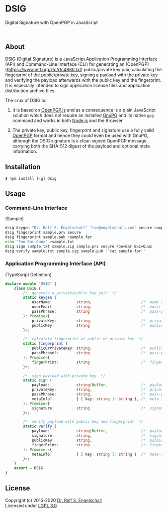 
DSIG
====

Digital Signature with OpenPGP in JavaScript

<p/>
<img src="https://nodei.co/npm/disg.png?downloads=true&stars=true" alt=""/>

<p/>
<img src="https://david-dm.org/rse/dsig.png" alt=""/>

About
-----

DSIG (Digital Signature) is a JavaScript Application Programming
Interface (API) and Command-Line Interface (CLI) for generating an
[OpenPGP]((https://www.ietf.org/rfc/rfc4880.txt) public/private key
pair, calculating the fingerprint of the public/private key, signing a
payload with the private key and verifying the payload afterwards with
the public key and the fingerprint. It is especially intended to sign
application license files and application distribution archive files.

The crux of DSIG is:

1. It is based on [OpenPGP.js](https://openpgpjs.org/) and as a
   consequence is a plain JavaScript solution which does not require an
   installed [GnuPG](https://gnupg.org/) and its native `gpg` command
   and works in both [Node.js](https://nodejs.org/) and the Browser.

2. The private key, public key, fingerprint and signature
   use a fully valid [OpenPGP](https://www.ietf.org/rfc/rfc4880.txt)
   format and hence they *could* even be used with GnuPG, although the
   DSIG signature is a clear-signed OpenPGP message carrying both the
   SHA-512 digest of the payload and optional meta information.

Installation
------------

```shell
$ npm install [-g] dsig
```

Usage
-----

### Command-Line Interface

(Sample)

```sh
dsig keygen "Dr. Ralf S. Engelschall" "rse@engelschall.com" secure sample.prv sample.pub
dsig fingerprint sample.prv secure
dsig fingerprint sample.pub >sample.fpr
echo "Foo Bar Quux" >sample.txt
dsig sign sample.txt sample.sig sample.prv secure Foo=Bar Baz=Quux
dsig verify sample.txt sample.sig sample.pub "`cat sample.fpr`"
```

### Application Programming Interface (API)

(TypeScript Definition)

```ts
declare module "DSIG" {
    class DSIG {
        /*  generate a private/public key pair  */
        static keygen (
            userName:           string,                      /*  name of user  */
            userEmail:          string,                      /*  email address of user  */
            passPhrase:         string                       /*  pass-phrase of private key  */
        ): Promise<{
            privateKey:         string,                      /*  private key (encrypted)  */
            publicKey:          string                       /*  public key  */
        }>;

        /*  calculate fingerprint of public or private key  */
        static fingerprint (
            publicOrPrivateKey: string,                      /*  public or private key  */
            passPhrase?:        string                       /*  pass-phrase of private key  */
        ): Promise<{
            fingerPrint:        string                       /*  finger-print of public/private key  */
        }>;

        /*  sign payload with private key  */
        static sign (
            payload:            string|Buffer,               /*  payload to sign  */
            privateKey:         string,                      /*  private key  */
            passPhrase:         string,                      /*  pass-phrase of private key  */
            metaInfo?:          { [ key: string ]: string }, /*  meta information (key/value pairs)  */
        ): Promise<{
            signature:          string                       /*  signature  */
        }>;

        /*  verify payload with public key and fingerprint  */
        static verify (
            payload:            string|Buffer,               /*  payload to verify  */
            signature:          string,                      /*  signature  */
            publicKey:          string,                      /*  public key  */
            fingerPrint:        string                       /*  finger-print of public/private key  */
        ): Promise <{
            metaInfo:           { [ key: string ]: string }  /*  meta information (key/value pairs)  */
        }>;
    }
    export = DSIG
}
```

License
-------

Copyright (c) 2015-2020 [Dr. Ralf S. Engelschall](http://engelschall.com/)<br/>
Licensed under [LGPL 3.0](https://spdx.org/licenses/LGPL-3.0-only)

